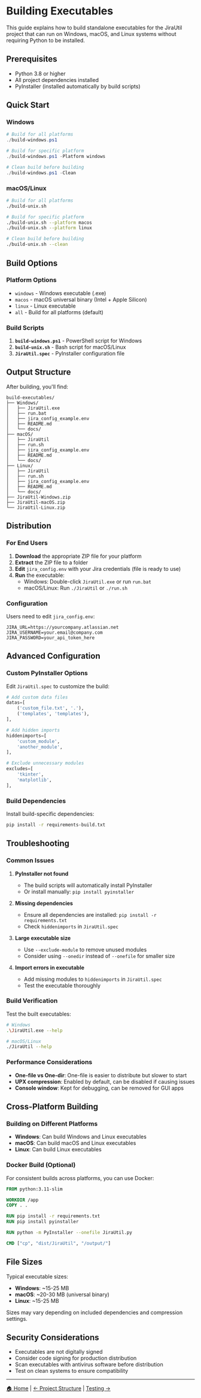 # Building Executables

This guide explains how to build standalone executables for the JiraUtil project that can run on Windows, macOS, and Linux systems without requiring Python to be installed.

## Prerequisites

- Python 3.8 or higher
- All project dependencies installed
- PyInstaller (installed automatically by build scripts)

## Quick Start

### Windows

```powershell
# Build for all platforms
./build-windows.ps1

# Build for specific platform
./build-windows.ps1 -Platform windows

# Clean build before building
./build-windows.ps1 -Clean
```

### macOS/Linux

```bash
# Build for all platforms
./build-unix.sh

# Build for specific platform
./build-unix.sh --platform macos
./build-unix.sh --platform linux

# Clean build before building
./build-unix.sh --clean
```

## Build Options

### Platform Options

- `windows` - Windows executable (.exe)
- `macos` - macOS universal binary (Intel + Apple Silicon)
- `linux` - Linux executable
- `all` - Build for all platforms (default)

### Build Scripts

1. **`build-windows.ps1`** - PowerShell script for Windows
2. **`build-unix.sh`** - Bash script for macOS/Linux
3. **`JiraUtil.spec`** - PyInstaller configuration file

## Output Structure

After building, you'll find:

```
build-executables/
├── Windows/
│   ├── JiraUtil.exe
│   ├── run.bat
│   ├── jira_config_example.env
│   ├── README.md
│   └── docs/
├── macOS/
│   ├── JiraUtil
│   ├── run.sh
│   ├── jira_config_example.env
│   ├── README.md
│   └── docs/
├── Linux/
│   ├── JiraUtil
│   ├── run.sh
│   ├── jira_config_example.env
│   ├── README.md
│   └── docs/
├── JiraUtil-Windows.zip
├── JiraUtil-macOS.zip
└── JiraUtil-Linux.zip
```

## Distribution

### For End Users

1. **Download** the appropriate ZIP file for your platform
2. **Extract** the ZIP file to a folder
3. **Edit** `jira_config.env` with your Jira credentials (file is ready to use)
4. **Run** the executable:
   - Windows: Double-click `JiraUtil.exe` or run `run.bat`
   - macOS/Linux: Run `./JiraUtil` or `./run.sh`

### Configuration

Users need to edit `jira_config.env`:

```env
JIRA_URL=https://yourcompany.atlassian.net
JIRA_USERNAME=your.email@company.com
JIRA_PASSWORD=your_api_token_here
```

## Advanced Configuration

### Custom PyInstaller Options

Edit `JiraUtil.spec` to customize the build:

```python
# Add custom data files
datas=[
    ('custom_file.txt', '.'),
    ('templates', 'templates'),
],

# Add hidden imports
hiddenimports=[
    'custom_module',
    'another_module',
],

# Exclude unnecessary modules
excludes=[
    'tkinter',
    'matplotlib',
],
```

### Build Dependencies

Install build-specific dependencies:

```bash
pip install -r requirements-build.txt
```

## Troubleshooting

### Common Issues

1. **PyInstaller not found**
   - The build scripts will automatically install PyInstaller
   - Or install manually: `pip install pyinstaller`

2. **Missing dependencies**
   - Ensure all dependencies are installed: `pip install -r requirements.txt`
   - Check `hiddenimports` in `JiraUtil.spec`

3. **Large executable size**
   - Use `--exclude-module` to remove unused modules
   - Consider using `--onedir` instead of `--onefile` for smaller size

4. **Import errors in executable**
   - Add missing modules to `hiddenimports` in `JiraUtil.spec`
   - Test the executable thoroughly

### Build Verification

Test the built executables:

```bash
# Windows
.\JiraUtil.exe --help

# macOS/Linux
./JiraUtil --help
```

### Performance Considerations

- **One-file vs One-dir**: One-file is easier to distribute but slower to start
- **UPX compression**: Enabled by default, can be disabled if causing issues
- **Console window**: Kept for debugging, can be removed for GUI apps

## Cross-Platform Building

### Building on Different Platforms

- **Windows**: Can build Windows and Linux executables
- **macOS**: Can build macOS and Linux executables  
- **Linux**: Can build Linux executables

### Docker Build (Optional)

For consistent builds across platforms, you can use Docker:

```dockerfile
FROM python:3.11-slim

WORKDIR /app
COPY . .

RUN pip install -r requirements.txt
RUN pip install pyinstaller

RUN python -m PyInstaller --onefile JiraUtil.py

CMD ["cp", "dist/JiraUtil", "/output/"]
```

## File Sizes

Typical executable sizes:

- **Windows**: ~15-25 MB
- **macOS**: ~20-30 MB (universal binary)
- **Linux**: ~15-25 MB

Sizes may vary depending on included dependencies and compression settings.

## Security Considerations

- Executables are not digitally signed
- Consider code signing for production distribution
- Scan executables with antivirus software before distribution
- Test on clean systems to ensure compatibility

---

[🏠 Home](../README.md) | [← Project Structure](project-structure.md) | [Testing →](testing.md)

